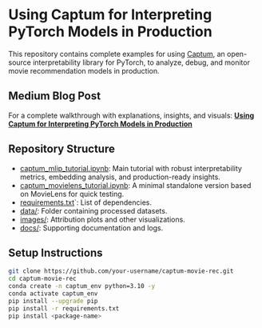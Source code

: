 # Using Captum for Interpreting PyTorch Models in Production

This repository contains complete examples for using [Captum](https://github.com/pytorch/captum), an open-source interpretability library for PyTorch, to analyze, debug, and monitor movie recommendation models in production.

## Medium Blog Post

For a complete walkthrough with explanations, insights, and visuals: [**Using Captum for Interpreting PyTorch Models in Production**](https://medium.com/@nivedhithadm/using-captum-for-interpreting-pytorch-models-in-production-ddf91fbbd3fd)

## Repository Structure

- [captum_mlip_tutorial.ipynb](./captum_mlip_tutorial.ipynb): Main tutorial with robust interpretability metrics, embedding analysis, and production-ready insights.
- [captum_movielens_tutorial.ipynb](./captum_movielens_tutorial.ipynb): A minimal standalone version based on MovieLens for quick testing.
- [requirements.txt](./requirements.txt)`: List of dependencies.
- [data/](./data/): Folder containing processed datasets.
- [images/](./images/): Attribution plots and other visualizations.
- [docs/](./docs/): Supporting documentation and logs.


## Setup Instructions

```bash
git clone https://github.com/your-username/captum-movie-rec.git
cd captum-movie-rec
conda create -n captum_env python=3.10 -y
conda activate captum_env
pip install --upgrade pip
pip install -r requirements.txt
pip install <package-name>
```
